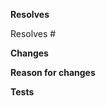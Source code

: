 **Resolves**

<!-- Which issue(s) does this pull request fix, resolve, or add? -->

Resolves #

**Changes**

<!-- Please describe the changes you've made. -->

**Reason for changes**

<!-- Why should these changes be made? -->

**Tests**

<!-- Have you tested this pull request? If so, how? -->
